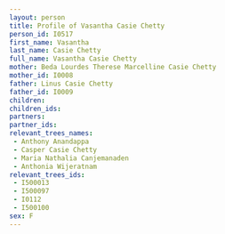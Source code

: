 ```yaml
---
layout: person
title: Profile of Vasantha Casie Chetty
person_id: I0517
first_name: Vasantha
last_name: Casie Chetty
full_name: Vasantha Casie Chetty
mother: Beda Lourdes Therese Marcelline Casie Chetty
mother_id: I0008
father: Linus Casie Chetty
father_id: I0009
children:
children_ids:
partners:
partner_ids:
relevant_trees_names:
 - Anthony Anandappa
 - Casper Casie Chetty
 - Maria Nathalia Canjemanaden
 - Anthonia Wijeratnam
relevant_trees_ids:
 - I500013
 - I500097
 - I0112
 - I500100
sex: F
---
```


